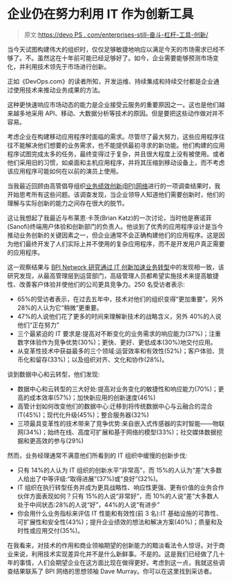# 企业仍在努力利用 IT 作为创新工具

> 原文:[https://devo PS . com/enterprises-still-奋斗-杠杆-工具-创新/](https://devops.com/enterprises-still-struggle-leverage-tool-innovate/)

当今天试图构建伟大的组织时，仅仅足够敏捷地响应以满足今天的市场需求已经不够了。不。虽然这在十年前可能已经足够好了。如今，企业需要能够预测市场变化，并利用技术领先于市场进行创新。

正如《DevOps.com》的读者所知，开发运维、持续集成和持续交付都是企业通过使用技术来推动业务成果的方法。

这种更快速响应市场动态的能力是企业接受云服务的重要原因之一。这也是他们越来越多地采用 API、移动、大数据分析等技术的原因。但是要把这些动作做对并不容易。

考虑企业在构建移动应用程序时面临的需求。尽管尽了最大努力，这些应用程序往往不能解决他们想要的业务需求，也不能提供最初寻求的新功能。他们构建的应用程序试图完成太多的任务，最终变得过于复杂，并且很大程度上没有被使用。或者他们采用旧的习惯，如桌面和主机应用程序，并将其压缩到移动设备上，而不考虑该应用程序可能如何在以前的演员上使用。

当我最近回顾由高管倡导组织[业务绩效创新(BPI)网络](http://www.bpinetwork.org/about/)进行的一项调查结果时，我开始思考所有这些问题。该调查发现，当企业领导人知道他们需要创新时，他们的理解与实际创新的能力之间存在很大的脱节。

这让我想起了我最近与布莱恩·卡茨(Brian Katz)的一次讨论，当时他是赛诺菲(Sanofi)终端用户体验和创新部门的负责人。他谈到了优秀的应用程序设计是当今推动业务创新的关键因素之一，但企业通常不会正确构建他们的应用程序。这是因为他们最终开发了人们实际上并不使用的复杂应用程序，而不是开发用户真正需要的应用程序。

这一观察结果与 [BPI Network 研究通过 IT 创新加速业务转型](http://reinventdatacenters.com/transformation-report)中的发现相一致，该研究发现，从最高管理层到运营部门，高级管理人员都希望实施技术来提高敏捷性、改善客户体验并使他们的公司更具竞争力。250 名受访者表示:

*   65%的受访者表示，在过去五年中，技术对他们的组织变得“更加重要”。另外 28%的人认为它“稍微”更重要。
*   47%的人说他们花了更多的时间来理解新技术的战略含义，另外 40%的人说他们“正在努力”
*   三个最紧迫的 IT 要求是:提高对不断变化的业务需求的响应能力(37%)；注重数字体验作为竞争优势(30%)；更快、更好、更低成本(30%)地交付应用。
*   从变革性技术中获益最多的三个领域:运营效率和有效性(52%)；客户体验、货币化和留存(33%)；以及组织对齐、文化和协作(28%)。

谈到数据中心和云转型，他们发现:

*   数据中心和云转型的三大好处:提高对业务变化的敏捷性和响应能力(70%)；更高的成本效率(57%)；加快新应用的创新速度(46%)
*   高管计划如何改变他们的数据中心:迁移到将传统数据中心与云融合的混合 IT(45%)；现代化升级(45%)；整合服务器(32%)
*   三项最具变革性的技术带来了竞争优势:来自嵌入式传感器的实时智能——物联网(34%)；始终在线、高度可扩展和基于网络的模型(33%)；社交媒体数据挖掘和更高效的参与(29%)

然而，业务经理通常不满意他们所看到的 IT 组织中缓慢的创新步伐:

*   只有 14%的人认为 IT 组织的创新水平“非常高”，而 15%的人认为“差”大多数人给出了中等评级:“取得进展”(37%)或“良好”(32%)。
*   IT 组织在执行转型任务并成为更具战略性、响应性更强、更有价值的业务合作伙伴方面表现如何？只有 15%的人说“非常好”，而 10%的人说“差”大多数人处于中间状态:28%的人说“好”，44%的人说“有进步”
*   你会用什么业务指标来评估 IT 性能和有效性(前 3 名):IT 基础设施的可靠性、可扩展性和安全性(43%)；提升企业绩效的想法和解决方案(40%)；质量和及时性或应用交付(35%)。

在我看来，对技术的作用和商业领袖期望的创新能力的黯淡看法令人惊讶。对于商业来说，利用技术实现差异化并不是什么新鲜事。不是的。这是我们已经做了几十年的事情，人们会期望企业在这方面比现在做得更好。考虑到这一点，我就这些调查结果联系了 BPI 网络的思想领袖 Dave Murray。你可以在这里找到采访者。